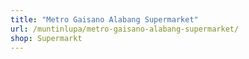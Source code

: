 ```yaml
---
title: "Metro Gaisano Alabang Supermarket"
url: /muntinlupa/metro-gaisano-alabang-supermarket/
shop: Supermarkt
---
```

